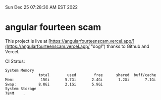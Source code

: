 Sun Dec 25 07:28:30 AM EST 2022

# angular fourteen scam


This project is live at [https://angularfourteenscam.vercel.app/](https://angularfourteenscam.vercel.app/ "dog!") thanks to Github and Vercel.

CI Status: 

```bash
System Memory
               total        used        free      shared  buff/cache   available
Mem:            15Gi       5.7Gi       2.4Gi       1.2Gi       7.1Gi       8.1Gi
Swap:          8.0Gi       2.1Gi       5.9Gi
System Storage
784M	.
```
